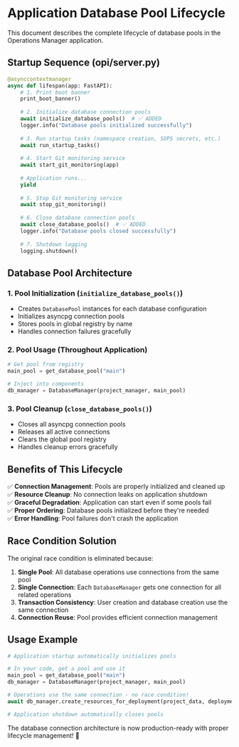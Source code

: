 # Application Database Pool Lifecycle

This document describes the complete lifecycle of database pools in the Operations Manager application.

## Startup Sequence (opi/server.py)

```python
@asynccontextmanager
async def lifespan(app: FastAPI):
    # 1. Print boot banner
    print_boot_banner()
    
    # 2. Initialize database connection pools
    await initialize_database_pools()  # ✅ ADDED
    logger.info("Database pools initialized successfully")
    
    # 3. Run startup tasks (namespace creation, SOPS secrets, etc.)
    await run_startup_tasks()
    
    # 4. Start Git monitoring service
    await start_git_monitoring(app)
    
    # Application runs...
    yield
    
    # 5. Stop Git monitoring service
    await stop_git_monitoring()
    
    # 6. Close database connection pools
    await close_database_pools()  # ✅ ADDED
    logger.info("Database pools closed successfully")
    
    # 7. Shutdown logging
    logging.shutdown()
```

## Database Pool Architecture

### 1. Pool Initialization (`initialize_database_pools()`)
- Creates `DatabasePool` instances for each database configuration
- Initializes asyncpg connection pools
- Stores pools in global registry by name
- Handles connection failures gracefully

### 2. Pool Usage (Throughout Application)
```python
# Get pool from registry
main_pool = get_database_pool("main")

# Inject into components
db_manager = DatabaseManager(project_manager, main_pool)
```

### 3. Pool Cleanup (`close_database_pools()`)
- Closes all asyncpg connection pools
- Releases all active connections
- Clears the global pool registry
- Handles cleanup errors gracefully

## Benefits of This Lifecycle

✅ **Connection Management**: Pools are properly initialized and cleaned up  
✅ **Resource Cleanup**: No connection leaks on application shutdown  
✅ **Graceful Degradation**: Application can start even if some pools fail  
✅ **Proper Ordering**: Database pools initialized before they're needed  
✅ **Error Handling**: Pool failures don't crash the application  

## Race Condition Solution

The original race condition is eliminated because:

1. **Single Pool**: All database operations use connections from the same pool
2. **Single Connection**: Each `DatabaseManager` gets one connection for all related operations
3. **Transaction Consistency**: User creation and database creation use the same connection
4. **Connection Reuse**: Pool provides efficient connection management

## Usage Example

```python
# Application startup automatically initializes pools

# In your code, get a pool and use it
main_pool = get_database_pool("main")
db_manager = DatabaseManager(project_manager, main_pool)

# Operations use the same connection - no race condition!
await db_manager.create_resources_for_deployment(project_data, deployment)

# Application shutdown automatically closes pools
```

The database connection architecture is now production-ready with proper lifecycle management! 🎉